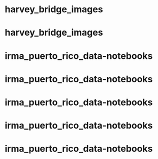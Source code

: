 # harvey_bridge_images
# harvey_bridge_images
# irma_puerto_rico_data-notebooks
# irma_puerto_rico_data-notebooks
# irma_puerto_rico_data-notebooks
# irma_puerto_rico_data-notebooks
# irma_puerto_rico_data-notebooks
